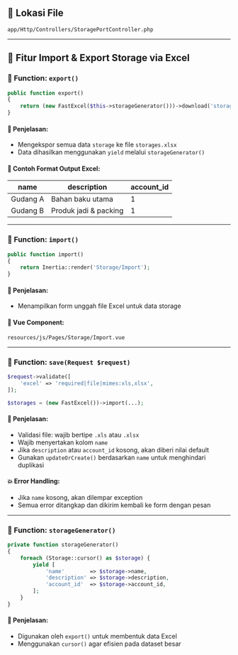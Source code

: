 ## 📁 Lokasi File

`app/Http/Controllers/StoragePortController.php`

- - -

## 🔹 Fitur Import & Export Storage via Excel

### 🔧 Function: `export()`

```php
public function export()
{
    return (new FastExcel($this->storageGenerator()))->download('storages.xlsx');
}
```

#### 📝 Penjelasan:

*   Mengekspor semua data `storage` ke file `storages.xlsx`
*   Data dihasilkan menggunakan `yield` melalui `storageGenerator()`

#### 📄 Contoh Format Output Excel:

| name       | description           | account\_id |
|------------|------------------------|------------|
| Gudang A   | Bahan baku utama       | 1          |
| Gudang B   | Produk jadi & packing  | 1          |

- - -

### 🔧 Function: `import()`

```php
public function import()
{
    return Inertia::render('Storage/Import');
}
```

#### 📝 Penjelasan:

*   Menampilkan form unggah file Excel untuk data storage

#### 📄 Vue Component:

`resources/js/Pages/Storage/Import.vue`

- - -

### 🔧 Function: `save(Request $request)`

```php
$request->validate([
    'excel' => 'required|file|mimes:xls,xlsx',
]);

$storages = (new FastExcel())->import(...);
```

#### 📝 Penjelasan:

*   Validasi file: wajib bertipe `.xls` atau `.xlsx`
*   Wajib menyertakan kolom `name`
*   Jika `description` atau `account_id` kosong, akan diberi nilai default
*   Gunakan `updateOrCreate()` berdasarkan `name` untuk menghindari duplikasi

#### 💥 Error Handling:

*   Jika `name` kosong, akan dilempar exception
*   Semua error ditangkap dan dikirim kembali ke form dengan pesan

- - -

### 🔧 Function: `storageGenerator()`

```php
private function storageGenerator()
{
    foreach (Storage::cursor() as $storage) {
        yield [
            'name'        => $storage->name,
            'description' => $storage->description,
            'account_id'  => $storage->account_id,
        ];
    }
}
```

#### 📝 Penjelasan:

*   Digunakan oleh `export()` untuk membentuk data Excel
*   Menggunakan `cursor()` agar efisien pada dataset besar